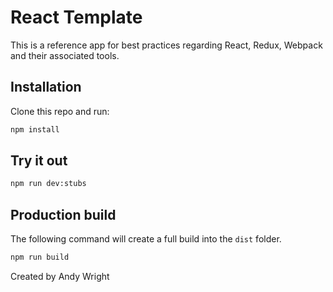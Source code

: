 # React Template

This is a reference app for best practices regarding React, Redux, Webpack and their associated tools.

## Installation

Clone this repo and run:

```sh
npm install
```

## Try it out

```sh
npm run dev:stubs
```

## Production build

The following command will create a full build into the `dist` folder.

```sh
npm run build
```

Created by Andy Wright
